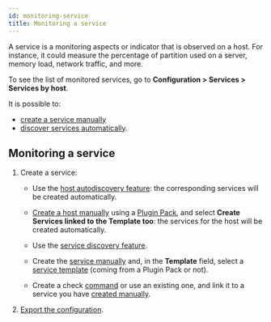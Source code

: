 ```yaml
---
id: monitoring-service
title: Monitoring a service
---
```


A service is a monitoring aspects or indicator that is observed on a host. For instance, it could measure the percentage of partition used on a server, memory load, network traffic, and more.

To see the list of monitored services, go to **Configuration > Services > Services by host**.

It is possible to:

- [create a service manually](create-service-manually.md)
- [discover services automatically](create-service-automatically.md).

## Monitoring a service

1. Create a service:

    - Use the [host autodiscovery feature](../discovery/description): the corresponding services will be created automatically.

    - [Create a host manually](../monitoring-hosts/create-host-manually.md) using a [Plugin Pack](../monitoring-basics/plugin-packs.md), and select **Create Services linked to the Template too**: the services for the host will be created automatically.

    - Use the [service discovery feature](create-service-automatically.md).

    - Create the [service manually](create-service-manually.md) and, in the **Template** field, select a [service template](service-template.md) (coming from a Plugin Pack or not).

    - Create a check [command](../generic-object-actions/commands.md) or use an existing one, and link it to a service you have [created manually](create-service-manually.md).


2. [Export the configuration](../monitoring-hosts/export-configuration.md).